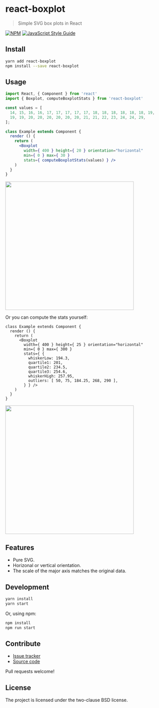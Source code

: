 react-boxplot
=============

> Simple SVG box plots in React

[![NPM](https://img.shields.io/npm/v/react-boxplot.svg)](https://www.npmjs.com/package/react-boxplot) [![JavaScript Style Guide](https://img.shields.io/badge/code_style-standard-brightgreen.svg)](https://standardjs.com)


Install
-------

```bash
yarn add react-boxplot
npm install --save react-boxplot
```


Usage
-----

```jsx
import React, { Component } from 'react'
import { Boxplot, computeBoxplotStats } from 'react-boxplot'

const values = [
  14, 15, 16, 16, 17, 17, 17, 17, 17, 18, 18, 18, 18, 18, 18, 19,
  19, 19, 20, 20, 20, 20, 20, 20, 21, 21, 22, 23, 24, 24, 29,
];

class Example extends Component {
  render () {
    return (
      <Boxplot
        width={ 400 } height={ 20 } orientation="horizontal"
        min={ 0 } max={ 30 }
        stats={ computeBoxplotStats(values) } />
    )
  }
}
```

<img src="https://paulmelnikow.github.io/react-boxplot/example1.png" width="400">

Or you can compute the stats yourself:

```
class Example extends Component {
  render () {
    return (
      <Boxplot
        width={ 400 } height={ 25 } orientation="horizontal"
        min={ 0 } max={ 300 }
        stats={ {
          whiskerLow: 194.3,
          quartile1: 201,
          quartile2: 234.5,
          quartile3: 254.6,
          whiskerHigh: 257.95,
          outliers: [ 50, 75, 184.25, 268, 290 ],
        } } />
    )
  }
}
```

<img src="https://paulmelnikow.github.io/react-boxplot/example2.png" width="400">


Features
--------

- Pure SVG.
- Horizonal or vertical orientation.
- The scale of the major axis matches the original data.


Development
-----------

```sh
yarn install
yarn start
```

Or, using npm:

```sh
npm install
npm run start
```

Contribute
----------

- [Issue tracker][issues]
- [Source code][source]

Pull requests welcome!


License
-------

The project is licensed under the two-clause BSD license.


[issues]: https://github.com/paulmelnikow/react-boxplot/issues
[source]: https://github.com/paulmelnikow/react-boxplot
